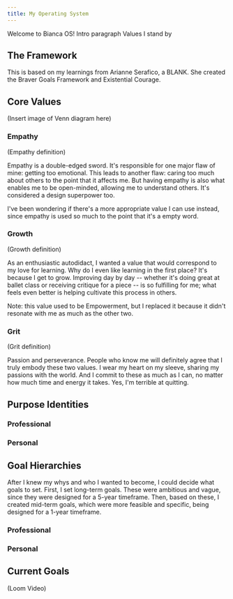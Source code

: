 ```yaml
---
title: My Operating System
---
```

Welcome to Bianca OS!
Intro paragraph
Values I stand by 
## The Framework
This is based on my learnings from Arianne Serafico, a BLANK. She created the Braver Goals Framework and Existential Courage.

## Core Values
(Insert image of Venn diagram here)
### Empathy
(Empathy definition)

Empathy is a double-edged sword. It's responsible for one major flaw of mine: getting too emotional. This leads to another flaw: caring too much about others to the point that it affects me. But having empathy is also what enables me to be open-minded, allowing me to understand others. It's considered a design superpower too.

I've been wondering if there's a more appropriate value I can use instead, since empathy is used so much to the point that it's a empty word.

### Growth
(Growth definition)

As an enthusiastic autodidact, I wanted a value that would correspond to my love for learning. Why do I even like learning in the first place? It's because I get to grow. Improving day by day -- whether it's doing great at ballet class or receiving critique for a piece -- is so fulfilling for me; what feels even better is helping cultivate this process in others. 

Note: this value used to be Empowerment, but I replaced it because it didn't resonate with me as much as the other two.

### Grit
(Grit definition)

Passion and perseverance. People who know me will definitely agree that I truly embody these two values. I wear my heart on my sleeve, sharing my passions with the world. And I commit to these as much as I can, no matter how much time and energy it takes. Yes, I'm terrible at quitting.

## Purpose Identities
### Professional

### Personal


## Goal Hierarchies
After I knew my whys and who I wanted to become, I could decide what goals to set. First, I set long-term goals. These were ambitious and vague, since they were designed for a 5-year timeframe. Then, based on these, I created mid-term goals, which were more feasible and specific, being designed for a 1-year timeframe.
### Professional


### Personal

## Current Goals

(Loom Video)